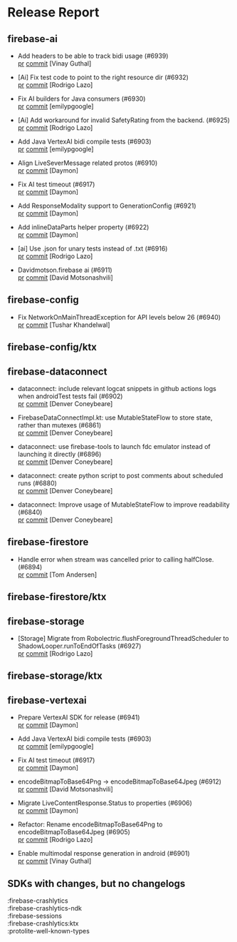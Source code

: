 # Release Report
## firebase-ai
      
* Add headers to be able to track bidi usage  (#6939)   
  [pr](https://github.com/firebase/firebase-android-sdk/pull/6939) [commit](https://github.com/firebase/firebase-android-sdk/commit/4c29e0b467d2bf1318714c75ff011b22995eea16)  [Vinay Guthal]

* [Ai] Fix test code to point to the right resource dir (#6932)   
  [pr](https://github.com/firebase/firebase-android-sdk/pull/6932) [commit](https://github.com/firebase/firebase-android-sdk/commit/bbe3de1925e4f964854a0f30ef7392d64d4c70f9)  [Rodrigo Lazo]

* Fix AI builders for Java consumers (#6930)   
  [pr](https://github.com/firebase/firebase-android-sdk/pull/6930) [commit](https://github.com/firebase/firebase-android-sdk/commit/24dd7c48441b684bd2e99f260a5d0d5eb9ba1ef2)  [emilypgoogle]

* [Ai] Add workaround for invalid SafetyRating from the backend. (#6925)   
  [pr](https://github.com/firebase/firebase-android-sdk/pull/6925) [commit](https://github.com/firebase/firebase-android-sdk/commit/0a880cc7a35a5cdcd012eaf70c2b00f7c4503569)  [Rodrigo Lazo]

* Add Java VertexAI bidi compile tests (#6903)   
  [pr](https://github.com/firebase/firebase-android-sdk/pull/6903) [commit](https://github.com/firebase/firebase-android-sdk/commit/4b12b337c1291de22fe35322c9575bdadbc74129)  [emilypgoogle]

* Align LiveSeverMessage related protos (#6910)   
  [pr](https://github.com/firebase/firebase-android-sdk/pull/6910) [commit](https://github.com/firebase/firebase-android-sdk/commit/2b2388713889db915ab76d94f672350952e4be8d)  [Daymon]

* Fix AI test timeout (#6917)   
  [pr](https://github.com/firebase/firebase-android-sdk/pull/6917) [commit](https://github.com/firebase/firebase-android-sdk/commit/7b7e11ea5eafbcda1fcaa8ab1752b7cfaf11e425)  [Daymon]

* Add ResponseModality support to GenerationConfig (#6921)   
  [pr](https://github.com/firebase/firebase-android-sdk/pull/6921) [commit](https://github.com/firebase/firebase-android-sdk/commit/cbd963688b1e121cde93b6c02384d1b8dbdf4465)  [Daymon]

* Add inlineDataParts helper property (#6922)   
  [pr](https://github.com/firebase/firebase-android-sdk/pull/6922) [commit](https://github.com/firebase/firebase-android-sdk/commit/a87935401e6cf0dececaaae977bfa44bda49b430)  [Daymon]

* [ai] Use .json for unary tests instead of .txt (#6916)   
  [pr](https://github.com/firebase/firebase-android-sdk/pull/6916) [commit](https://github.com/firebase/firebase-android-sdk/commit/79248138c9320c127d34fb7197f24981441f3960)  [Rodrigo Lazo]

* Davidmotson.firebase ai (#6911)   
  [pr](https://github.com/firebase/firebase-android-sdk/pull/6911) [commit](https://github.com/firebase/firebase-android-sdk/commit/7cbb80b9762cee4b3f1c934b83251fb8c9a189f5)  [David Motsonashvili]

## firebase-config
      
* Fix NetworkOnMainThreadException for API levels below 26 (#6940)   
  [pr](https://github.com/firebase/firebase-android-sdk/pull/6940) [commit](https://github.com/firebase/firebase-android-sdk/commit/548dc2886be128260a2366cb5363d555124b7875)  [Tushar Khandelwal]

## firebase-config/ktx
      

## firebase-dataconnect
      
* dataconnect: include relevant logcat snippets in github actions logs when androidTest tests fail (#6902)   
  [pr](https://github.com/firebase/firebase-android-sdk/pull/6902) [commit](https://github.com/firebase/firebase-android-sdk/commit/88f50d5744a90a165c00329991d630a1a7071cd1)  [Denver Coneybeare]

* FirebaseDataConnectImpl.kt: use MutableStateFlow to store state, rather than mutexes (#6861)   
  [pr](https://github.com/firebase/firebase-android-sdk/pull/6861) [commit](https://github.com/firebase/firebase-android-sdk/commit/534cc539ff919ad6078021832007cbec0ec1258b)  [Denver Coneybeare]

* dataconnect: use firebase-tools to launch fdc emulator instead of launching it directly (#6896)   
  [pr](https://github.com/firebase/firebase-android-sdk/pull/6896) [commit](https://github.com/firebase/firebase-android-sdk/commit/fd6553969b374f325d1340698504ecbf3f58ecfa)  [Denver Coneybeare]

* dataconnect: create python script to post comments about scheduled runs (#6880)   
  [pr](https://github.com/firebase/firebase-android-sdk/pull/6880) [commit](https://github.com/firebase/firebase-android-sdk/commit/bd2cb5f1d6cef61fd88845e5ca29b229188d3ad5)  [Denver Coneybeare]

* dataconnect: Improve usage of MutableStateFlow to improve readability (#6840)   
  [pr](https://github.com/firebase/firebase-android-sdk/pull/6840) [commit](https://github.com/firebase/firebase-android-sdk/commit/51b4a1c3c03608ad40555113e1189b64dd12505c)  [Denver Coneybeare]

## firebase-firestore
      
* Handle error when stream was cancelled prior to calling halfClose. (#6894)   
  [pr](https://github.com/firebase/firebase-android-sdk/pull/6894) [commit](https://github.com/firebase/firebase-android-sdk/commit/fda3351722f16582024249bb7d336ca46f2d4068)  [Tom Andersen]

## firebase-firestore/ktx
      

## firebase-storage
      
* [Storage] Migrate from Robolectric.flushForegroundThreadScheduler to ShadowLooper.runToEndOfTasks (#6927)   
  [pr](https://github.com/firebase/firebase-android-sdk/pull/6927) [commit](https://github.com/firebase/firebase-android-sdk/commit/4c4c7c93b08bb0ba78b3e99cb00a50469c6eab24)  [Rodrigo Lazo]

## firebase-storage/ktx
      

## firebase-vertexai
      
* Prepare VertexAI SDK for release (#6941)   
  [pr](https://github.com/firebase/firebase-android-sdk/pull/6941) [commit](https://github.com/firebase/firebase-android-sdk/commit/7b1855d1b60dfa886bd5e54b7793c008dee361b5)  [Daymon]

* Add Java VertexAI bidi compile tests (#6903)   
  [pr](https://github.com/firebase/firebase-android-sdk/pull/6903) [commit](https://github.com/firebase/firebase-android-sdk/commit/4b12b337c1291de22fe35322c9575bdadbc74129)  [emilypgoogle]

* Fix AI test timeout (#6917)   
  [pr](https://github.com/firebase/firebase-android-sdk/pull/6917) [commit](https://github.com/firebase/firebase-android-sdk/commit/7b7e11ea5eafbcda1fcaa8ab1752b7cfaf11e425)  [Daymon]

* encodeBitmapToBase64Png -> encodeBitmapToBase64Jpeg (#6912)   
  [pr](https://github.com/firebase/firebase-android-sdk/pull/6912) [commit](https://github.com/firebase/firebase-android-sdk/commit/12127e6ec6a5e0e1264e248c5ba7fe7e7711595f)  [David Motsonashvili]

* Migrate LiveContentResponse.Status to properties (#6906)   
  [pr](https://github.com/firebase/firebase-android-sdk/pull/6906) [commit](https://github.com/firebase/firebase-android-sdk/commit/4fb4dfd197832035675b28320e09fb9105aa3639)  [Daymon]

* Refactor: Rename encodeBitmapToBase64Png to encodeBitmapToBase64Jpeg (#6905)   
  [pr](https://github.com/firebase/firebase-android-sdk/pull/6905) [commit](https://github.com/firebase/firebase-android-sdk/commit/d568e844fc79853a8a6c5b1a3819ef27d150f597)  [Rodrigo Lazo]

* Enable multimodal response generation in android (#6901)   
  [pr](https://github.com/firebase/firebase-android-sdk/pull/6901) [commit](https://github.com/firebase/firebase-android-sdk/commit/e9ef4799062b76b8a533c3ae0fe25d6d6b29a59d)  [Vinay Guthal]


## SDKs with changes, but no changelogs
:firebase-crashlytics  
:firebase-crashlytics-ndk  
:firebase-sessions  
:firebase-crashlytics:ktx  
:protolite-well-known-types